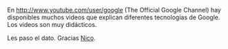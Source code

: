 <html><body><p>En <a href="http://www.youtube.com/user/google" title="Google" target="_blank">http://www.youtube.com/user/google</a> (The Official Google Channel) hay disponibles muchos videos que explican diferentes tecnologías de Google. Los videos son muy didácticos.



Les paso el dato. Gracias <a href="http://ninjaknows.nicocesar.com/" title="N Cesar">Nico</a>.</p></body></html>